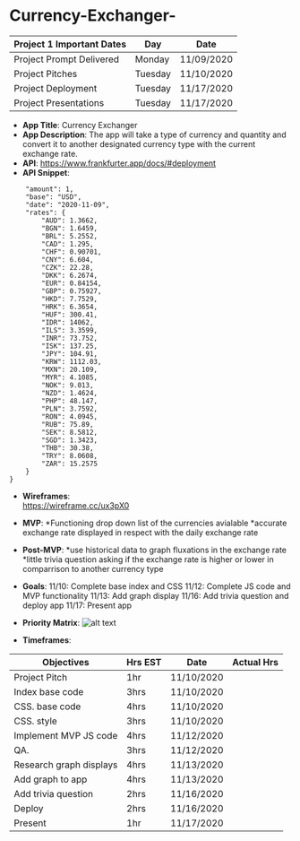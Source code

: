 # Currency-Exchanger-

| Project 1 Important Dates | Day      | Date       |
|---------------------------|---       |---         |
| Project Prompt Delivered  | Monday   | 11/09/2020 |
| Project Pitches           | Tuesday  | 11/10/2020 |
| Project Deployment        | Tuesday  | 11/17/2020 |
| Project Presentations     | Tuesday  | 11/17/2020 |

- **App Title**: 
Currency Exchanger
- **App Description**: 
The app will take a type of currency and quantity and convert it to another designated currency type with the current exchange rate.
- **API**: 
https://www.frankfurter.app/docs/#deployment
- **API Snippet**: 

```{
    "amount": 1,
    "base": "USD",
    "date": "2020-11-09",
    "rates": {
        "AUD": 1.3662,
        "BGN": 1.6459,
        "BRL": 5.2552,
        "CAD": 1.295,
        "CHF": 0.90701,
        "CNY": 6.604,
        "CZK": 22.28,
        "DKK": 6.2674,
        "EUR": 0.84154,
        "GBP": 0.75927,
        "HKD": 7.7529,
        "HRK": 6.3654,
        "HUF": 300.41,
        "IDR": 14062,
        "ILS": 3.3599,
        "INR": 73.752,
        "ISK": 137.25,
        "JPY": 104.91,
        "KRW": 1112.03,
        "MXN": 20.109,
        "MYR": 4.1085,
        "NOK": 9.013,
        "NZD": 1.4624,
        "PHP": 48.147,
        "PLN": 3.7592,
        "RON": 4.0945,
        "RUB": 75.89,
        "SEK": 8.5812,
        "SGD": 1.3423,
        "THB": 30.38,
        "TRY": 8.0608,
        "ZAR": 15.2575
    }
}
```
- **Wireframes**:  
https://wireframe.cc/ux3pX0

- **MVP**: 
*Functioning drop down list of the currencies avialable 
*accurate exchange rate displayed in respect with the daily exchange rate

- **Post-MVP**: 
*use historical data to graph fluxations in the exchange rate
*little trivia question asking if the exchange rate is higher or lower in comparrison to another currency type

- **Goals**: 
11/10: Complete base index and CSS
11/12: Complete JS code and MVP functionality
11/13: Add graph display
11/16: Add trivia question and deploy app
11/17: Present app

- **Priority Matrix**: 
![alt text](https://github.com/jpacheco008/Currency-Exchanger-/blob/main/Priority%20Matrix.png)

- **Timeframes**: 

| **Objectives**            |**Hrs EST**| **Date**|**Actual Hrs**   
|---|---|---|---|
| Project Pitch             | 1hr       | 11/10/2020 |
| Index base code           | 3hrs      | 11/10/2020 |
| CSS.  base code           | 4hrs      | 11/10/2020 |
| CSS.  style               | 3hrs      | 11/10/2020 |
| Implement MVP JS code     | 4hrs      | 11/12/2020 |
| QA.                       | 3hrs      | 11/12/2020 |
| Research graph displays   | 4hrs      | 11/13/2020 |
| Add graph to app          | 4hrs      | 11/13/2020 |
| Add trivia question       | 2hrs      | 11/16/2020 |
| Deploy                    | 2hrs      | 11/16/2020 |
| Present                   | 1hr       | 11/17/2020 |

      
 
      

